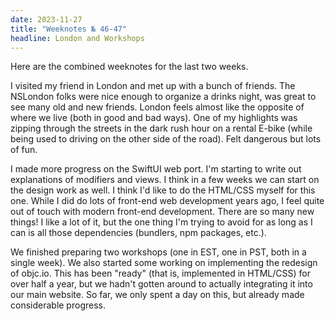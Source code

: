 ```yaml
---
date: 2023-11-27
title: "Weeknotes № 46-47"
headline: London and Workshops
---
```


Here are the combined weeknotes for the last two weeks. 

I visited my friend in London and met up with a bunch of friends. The NSLondon folks were nice enough to organize a drinks night, was great to see many old and new friends. London feels almost like the opposite of where we live (both in good and bad ways). One of my highlights was zipping through the streets in the dark rush hour on a rental E-bike (while being used to driving on the other side of the road). Felt dangerous but lots of fun.

I made more progress on the SwiftUI web port. I'm starting to write out explanations of modifiers and views. I think in a few weeks we can start on the design work as well. I think I'd like to do the HTML/CSS myself for this one. While I did do lots of front-end web development years ago, I feel quite out of touch with modern front-end development. There are so many new things! I like a lot of it, but the one thing I'm trying to avoid for as long as I can is all those dependencies (bundlers, npm packages, etc.).

We finished preparing two workshops (one in EST, one in PST, both in a single week). We also started some working on implementing the redesign of objc.io. This has been "ready" (that is, implemented in HTML/CSS) for over half a year, but we hadn't gotten around to actually integrating it into our main website. So far, we only spent a day on this, but already made considerable progress.
